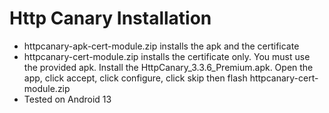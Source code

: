 # Http Canary Installation
- httpcanary-apk-cert-module.zip installs the apk and the certificate
- httpcanary-cert-module.zip installs the certificate only. You must use the provided apk. Install the HttpCanary_3.3.6_Premium.apk. Open the app, click accept, click configure, click skip then flash httpcanary-cert-module.zip
- Tested on Android 13
